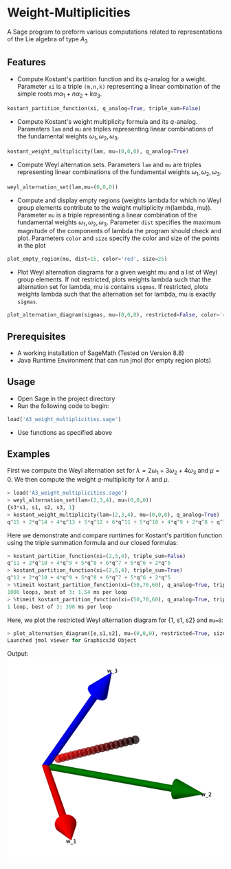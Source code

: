 # Weight-Multiplicities
A Sage program to preform various computations related to representations of the Lie algebra of type $A_3$

## Features
- Compute Kostant's partition function and its $q$-analog for a weight. Parameter ``xi`` is a triple ``(m,n,k)`` representing a linear combination of the simple roots $m\alpha_1+n\alpha_2+k\alpha_3$. 
```Python
kostant_partition_function(xi, q_analog=True, triple_sum=False)
```
- Compute Kostant's weight multiplicity formula and its $q$-analog. Parameters ``lam`` and ``mu`` are triples representing linear combinations of the fundamental weights $\omega_1,\omega_2,\omega_3$.
```Python
kostant_weight_multiplicity(lam, mu=(0,0,0), q_analog=True)
```
 - Compute Weyl alternation sets. Parameters ``lam`` and ``mu`` are triples representing linear combinations of the fundamental weights $\omega_1,\omega_2,\omega_3$.
 ```Python
 weyl_alternation_set(lam,mu=(0,0,0))
 ```
 - Compute and display empty regions (weights lambda for which no Weyl group elements contribute to the weight multiplicity m(lambda, mu)). Parameter ``mu`` is a triple representing a linear combination of the fundamental weights $\omega_1,\omega_2,\omega_3$. Parameter ``dist`` specifies the maximum magnitude of the components of lambda the program should check and plot. Parameters ``color`` and ``size`` specify the color and size of the points in the plot
 ```Python
 plot_empty_region(mu, dist=15, color='red', size=25)
 ```
 - Plot Weyl alternation diagrams for a given weight mu and a list of Weyl group elements. If not restricted, plots weights lambda such that the alternation set for lambda, mu is contains ``sigmas``. If restricted, plots weights lambda such that the alternation set for lambda, mu is exactly ``sigmas``. 
 ```Python
 plot_alternation_diagram(sigmas, mu=(0,0,0), restricted=False, color='red', dist=20, size=15)
 ```

## Prerequisites
- A working installation of SageMath (Tested on Version 8.8)
- Java Runtime Environment that can run jmol (for empty region plots)
## Usage
- Open Sage in the project directory
- Run the following code to begin:
```Python 
load('A3_weight_multiplicities.sage')
```
- Use functions as specified above
## Examples
First we compute the Weyl alternation set for $\lambda=2\omega_1+3\omega_2+4\omega_3$ and $\mu=0$. We then compute the weight $q$-multiplicity for $\lambda$ and $\mu$.
```Python
> load('A3_weight_multiplicities.sage')
> weyl_alternation_set(lam=(2,3,4), mu=(0,0,0))
{s3*s1, s1, s2, s3, 1}
> kostant_weight_multiplicity(lam=(2,3,4), mu=(0,0,0), q_analog=True)
q^15 + 2*q^14 + 4*q^13 + 5*q^12 + 6*q^11 + 5*q^10 + 4*q^9 + 2*q^8 + q^7
```
Here we demonstrate and compare runtimes for Kostant's partition function using the triple summation formula and our closed formulas:
```Python
> kostant_partition_function(xi=(2,5,4), triple_sum=False)
q^11 + 2*q^10 + 4*q^9 + 5*q^8 + 6*q^7 + 5*q^6 + 2*q^5
> kostant_partition_function(xi=(2,5,4), triple_sum=True)
q^11 + 2*q^10 + 4*q^9 + 5*q^8 + 6*q^7 + 5*q^6 + 2*q^5
> %timeit kostant_partition_function(xi=(50,70,60), q_analog=True, triple_sum=False)
1000 loops, best of 3: 1.54 ms per loop
> %timeit kostant_partition_function(xi=(50,70,60), q_analog=True, triple_sum=True)
1 loop, best of 3: 398 ms per loop
```
Here, we plot the restricted Weyl alternation diagram for {1, s1, s2} and ``mu=0``:
```Python
> plot_alternation_diagram([e,s1,s2], mu=(0,0,0), restricted=True, size=40)
Launched jmol viewer for Graphics3d Object
```
Output:
![alternation diagram](1s1s2.png?raw=true)
